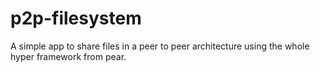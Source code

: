 # p2p-filesystem
A simple app to share files in a peer to peer architecture using the whole hyper framework from pear.
